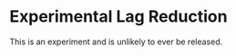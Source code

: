 ﻿Experimental Lag Reduction
===========================

This is an experiment and is unlikely to ever be released.